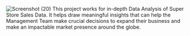 ![Screenshot (20)](https://github.com/poojagupta00233/Excel-Krishna-Store-Analysis/assets/153716777/3753874e-98fc-45bb-b8fa-1c3d055cc1de)
This project works for in-depth Data Analysis of Super Store Sales Data. It helps draw meaningful insights that can help the Management Team make crucial decisions to expand their business and make an impactable market presence around the globe.
